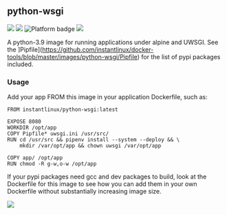 ## python-wsgi
[![](https://img.shields.io/docker/v/instantlinux/python-wsgi?sort=date)](https://gitlab.com/instantlinux/docker-tools/-/blob/master/images/python-wsgi "Version badge") [![](https://img.shields.io/docker/image-size/instantlinux/python-wsgi?sort=date)](https://gitlab.com/instantlinux/docker-tools/-/blob/master/images/python-wsgi "Image badge") ![](https://img.shields.io/badge/platform-amd64%20arm64%20arm%2Fv6%20arm%2Fv7-blue "Platform badge") [![](https://img.shields.io/badge/dockerfile-latest-blue)](https://gitlab.com/instantlinux/docker-tools/-/blob/master/images/python-wsgi/Dockerfile "dockerfile")

A python-3.9 image for running applications under alpine and UWSGI. See the ]Pipfile](https://github.com/instantlinux/docker-tools/blob/master/images/python-wsgi/Pipfile) for the list of pypi packages included.

### Usage
Add your app FROM this image in your application Dockerfile, such as:
```
FROM instantlinux/python-wsgi:latest

EXPOSE 8080
WORKDIR /opt/app
COPY Pipfile* uwsgi.ini /usr/src/
RUN cd /usr/src && pipenv install --system --deploy && \
    mkdir /var/opt/app && chown uwsgi /var/opt/app

COPY app/ /opt/app
RUN chmod -R g-w,o-w /opt/app
```

If your pypi packages need gcc and dev packages to build, look at the Dockerfile for this image to see how you can add them in your own Dockerfile without substantially increasing image size.

[![](https://img.shields.io/badge/license-GPL--3.0-red.svg)](https://choosealicense.com/licenses/gpl-3.0/ "License badge")

